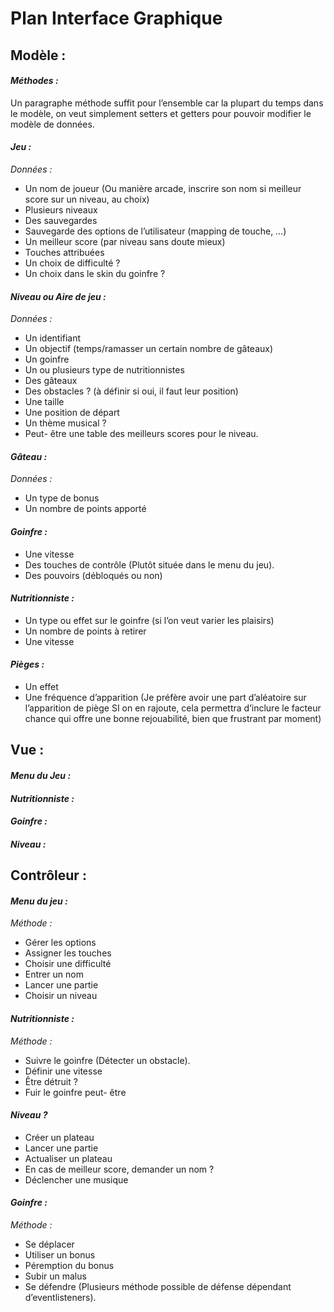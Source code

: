 # Plan Interface Graphique

## Modèle :

#### _Méthodes :_

Un paragraphe méthode suffit pour l’ensemble car la plupart du temps dans le
modèle, on veut simplement setters et getters pour pouvoir modifier le modèle
de données.

#### _Jeu :_

_Données :_

- Un nom de joueur (Ou manière arcade, inscrire son nom si meilleur score sur un
niveau, au choix)
- Plusieurs niveaux
- Des sauvegardes
- Sauvegarde des options de l’utilisateur (mapping de touche, …)
- Un meilleur score (par niveau sans doute mieux)
- Touches attribuées
- Un choix de difficulté ?
- Un choix dans le skin du goinfre ?

#### _Niveau ou Aire de jeu :_

_Données :_

- Un identifiant
- Un objectif (temps/ramasser un certain nombre de gâteaux)
- Un goinfre
- Un ou plusieurs type de nutritionnistes
- Des gâteaux
- Des obstacles ? (à définir si oui, il faut leur position)
- Une taille
- Une position de départ
- Un thème musical ?
- Peut- être une table des meilleurs scores pour le niveau.

#### _Gâteau :_

_Données :_

- Un type de bonus
- Un nombre de points apporté

#### _Goinfre :_

- Une vitesse
- Des touches de contrôle (Plutôt située dans le menu du jeu).
- Des pouvoirs (débloqués ou non)

#### _Nutritionniste :_

- Un type ou effet sur le goinfre (si l’on veut varier les plaisirs)
- Un nombre de points à retirer
- Une vitesse

#### _Pièges :_

- Un effet
- Une fréquence d’apparition (Je préfère avoir une part d’aléatoire sur
l’apparition de piège SI on en rajoute, cela permettra d’inclure le facteur
chance qui offre une bonne rejouabilité, bien que frustrant par moment)

## Vue :

#### _Menu du Jeu :_

#### _Nutritionniste :_

#### _Goinfre :_

#### _Niveau :_


## Contrôleur :

#### _Menu du jeu :_

_Méthode :_

- Gérer les options
- Assigner les touches
- Choisir une difficulté
- Entrer un nom
- Lancer une partie
- Choisir un niveau

#### _Nutritionniste :_

_Méthode :_

- Suivre le goinfre (Détecter un obstacle).
- Définir une vitesse
- Être détruit ?
- Fuir le goinfre peut- être


#### _Niveau ?_

- Créer un plateau
- Lancer une partie
- Actualiser un plateau
- En cas de meilleur score, demander un nom ?
- Déclencher une musique

#### _Goinfre :_

_Méthode :_

- Se déplacer
- Utiliser un bonus
- Péremption du bonus
- Subir un malus
- Se défendre (Plusieurs méthode possible de défense dépendant
d’eventlisteners).
